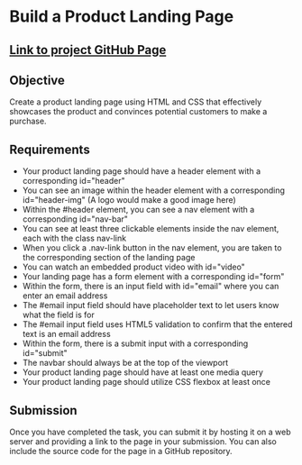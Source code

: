 
# Build a Product Landing Page

## [Link to project GitHub Page](https://elenacoder.github.io/product-landing-page/)

## Objective
Create a product landing page using HTML and CSS that effectively showcases the product and convinces potential customers to make a purchase.



## Requirements
 - Your product landing page should have a header element with a corresponding id="header"
 - You can see an image within the header element with a corresponding id="header-img" (A logo would make a good image here)
 - Within the #header element, you can see a nav element with a corresponding id="nav-bar"
 - You can see at least three clickable elements inside the nav element, each with the class nav-link
 - When you click a .nav-link button in the nav element, you are taken to the corresponding section of the landing page
 - You can watch an embedded product video with id="video"
 - Your landing page has a form element with a corresponding id="form"
 - Within the form, there is an input field with id="email" where you can enter an email address
 - The #email input field should have placeholder text to let users know what the field is for
 - The #email input field uses HTML5 validation to confirm that the entered text is an email address
 - Within the form, there is a submit input with a corresponding id="submit"
 - The navbar should always be at the top of the viewport
 - Your product landing page should have at least one media query
 - Your product landing page should utilize CSS flexbox at least once



## Submission
Once you have completed the task, you can submit it by hosting it on a web server and providing a link to the page in your submission. You can also include the source code for the page in a GitHub repository.